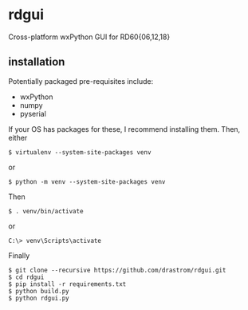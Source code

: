 # rdgui
Cross-platform wxPython GUI for RD60{06,12,18}

## installation
Potentially packaged pre-requisites include:
* wxPython
* numpy
* pyserial

If your OS has packages for these, I recommend installing them.  Then, either
```
$ virtualenv --system-site-packages venv
```
or
```
$ python -m venv --system-site-packages venv
```

Then
```
$ . venv/bin/activate
```
or
```
C:\> venv\Scripts\activate
```

Finally
```
$ git clone --recursive https://github.com/drastrom/rdgui.git
$ cd rdgui
$ pip install -r requirements.txt
$ python build.py
$ python rdgui.py
```
